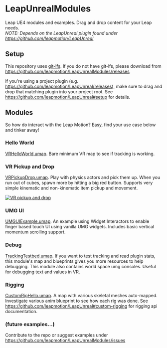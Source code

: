 # LeapUnrealModules
Leap UE4 modules and examples. Drag and drop content for your Leap needs.  
_NOTE: Depends on the LeapUnreal plugin found under https://github.com/leapmotion/LeapUnreal_

## Setup

This repository uses [git-lfs](https://git-lfs.github.com/). If you do not have git-lfs, please download from https://github.com/leapmotion/LeapUnrealModules/releases

If you're using a project plugin (e.g. https://github.com/leapmotion/LeapUnreal/releases), make sure to drag and drop that matching plugin into your project root. See https://github.com/leapmotion/LeapUnreal#setup for details.

## Modules

So how do interact with the Leap Motion? Easy, find your use case below and tinker away!

### Hello World

[VRHelloWorld.umap](https://github.com/leapmotion/LeapUnrealModules/blob/master/Content/Modules/HelloWorld/VRHelloWorld.umap). Bare minimum VR map to see if tracking is working.

### VR Pickup and Drop

[VRPickupDrop.umap](https://github.com/leapmotion/LeapUnrealModules/blob/master/Content/Modules/PickupAndDrop/VRPickupDrop.umap). Play with physics actors and pick them up. When you run out of cubes, spawn more by hitting a big red button. Supports very simple kinematic and non-kinematic item pickup and movement.

[![VR pickup and drop](https://img.youtube.com/vi/dkZD1JuSSnM/0.jpg)](https://youtu.be/dkZD1JuSSnM)

### UMG UI

[UMGUIExample.umap](https://github.com/leapmotion/LeapUnrealModules/blob/master/Content/Modules/UMGUI/UMGUIExample.umap). An example using Widget Interactors to enable finger based touch UI using vanilla UMG widgets. Includes basic vertical momentum scrolling support.

### Debug

[TrackingTestbed.umap](https://github.com/leapmotion/LeapUnrealModules/blob/master/Content/Modules/Debug/TrackingTestbed.umap). If you want to test tracking and read plugin stats, this module's map and blueprints gives you more resources to help debugging. This module also contains world space umg consoles. Useful for debugging text and values in VR.

### Rigging

[CustomRigHello.umap](https://github.com/leapmotion/LeapUnrealModules/blob/master/Content/Modules/Rigging/CustomRigHello.umap). A map with various skeletal meshes auto-mapped. Investigate various anim blueprint to see how each rig was done. See https://github.com/leapmotion/LeapUnreal#custom-rigging for rigging api documentation.


### (future examples...)


Contribute to the repo or suggest examples under https://github.com/leapmotion/LeapUnrealModules/issues

